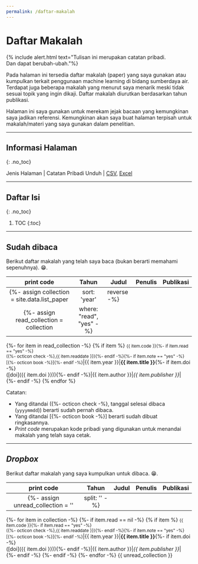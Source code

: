 ```yaml
---
permalink: /daftar-makalah
---
```


# Daftar Makalah

{% include alert.html text="Tulisan ini merupakan catatan pribadi.<br>Dan dapat berubah-ubah."%}

Pada halaman ini tersedia daftar makalah (paper) yang saya gunakan atau kumpulkan terkait penggunaan machine learning di bidang sumberdaya air. Terdapat juga beberapa makalah yang menurut saya menarik meski tidak sesuai topik yang ingin dikaji. Daftar makalah diurutkan berdasarkan tahun publikasi. 

Halaman ini saya gunakan untuk merekam jejak bacaan yang kemungkinan saya jadikan referensi. Kemungkinan akan saya buat halaman terpisah untuk makalah/materi yang saya gunakan dalam penelitian.

-----

## Informasi Halaman
{: .no_toc}

Jenis Halaman | Catatan Pribadi
Unduh | [CSV](https://github.com/taruma/vivaldi/blob/master/docs/_data/list_paper.csv), [Excel](https://github.com/taruma/vivaldi/blob/master/docs/_data/list_paper_excel.xlsx)

-----

## Daftar Isi
{: .no_toc}

1. TOC
{:toc}


-----

## Sudah dibaca

Berikut daftar makalah yang telah saya baca (bukan berarti memahami sepenuhnya). 😁. 

print code | Tahun | Judul | Penulis | Publikasi
:-: | :-: | - | - | :-:
{%- assign collection = site.data.list_paper | sort: 'year' | reverse -%}
{%- assign read_collection = collection | where: "read", "yes" -%}
{%- for item in read_collection -%}
{% if item %}
<small>{{ item.code }}{%- if item.read == "yes" -%}<br>({%- octicon check -%},{{ item.readdate }}){%- endif -%}{%- if item.note == "yes" -%}<br>[{%- octicon book -%}]{%- endif -%}</small>|{{ item.year }}|__{{ item.title }}__{%- if item.doi -%}<br>([doi]({{ item.doi }})){%- endif -%}|{{ item.author }}|_{{ item.publisher }}_|
{%- endif -%}
{% endfor %}

Catatan:

* Yang ditandai ({%- octicon check -%}, tanggal selesai dibaca (`yyyymmdd`)) berarti sudah pernah dibaca.
* Yang ditandai [{%- octicon book -%}] berarti sudah dibuat ringkasannya.
* _Print code_ merupakan kode pribadi yang digunakan untuk menandai makalah yang telah saya cetak.

-----

## _Dropbox_

Berikut daftar makalah yang saya kumpulkan untuk dibaca. 😁. 

print code | Tahun | Judul | Penulis | Publikasi
:-: | :-: | - | - | :-:
{%- assign unread_collection = '' | split: '' -%}
{%- for item in collection -%}
{%- if item.read == nil -%}
{% if item %}
<small>{{ item.code }}{%- if item.read == "yes" -%}<br>({%- octicon check -%},{{ item.readdate }}){%- endif -%}{%- if item.note == "yes" -%}<br>[{%- octicon book -%}]{%- endif -%}</small>|{{ item.year }}|__{{ item.title }}__{%- if item.doi -%}<br>([doi]({{ item.doi }})){%- endif -%}|{{ item.author }}|_{{ item.publisher }}_|
{%- endif -%}
{%- endif -%}
{%- endfor -%}
{{ unread_collection }}